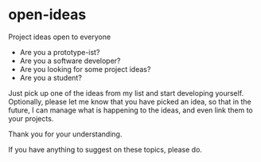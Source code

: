 # open-ideas
Project ideas open to everyone

* Are you a prototype-ist?
* Are you a software developer?
* Are you looking for some project ideas?
* Are you a student?

Just pick up one of the ideas from my list and start developing yourself.
Optionally, please let me know that you have picked an idea, so that in the future, I can manage what is happening to the ideas, and even link them to your projects.

Thank you for your understanding.

If you have anything to suggest on these topics, please do.
